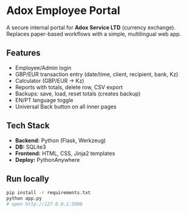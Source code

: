 # Adox Employee Portal

A secure internal portal for **Adox Service LTD** (currency exchange). Replaces paper-based workflows with a simple, multilingual web app.

## Features
- Employee/Admin login
- GBP/EUR transaction entry (date/time, client, recipient, bank, Kz)
- Calculator (GBP/EUR → Kz)
- Reports with totals, delete row, CSV export
- Backups: save, load, reset totals (creates backup)
- EN/PT language toggle
- Universal Back button on all inner pages

## Tech Stack
- **Backend:** Python (Flask, Werkzeug)
- **DB:** SQLite3
- **Frontend:** HTML, CSS, Jinja2 templates
- **Deploy:** PythonAnywhere

## Run locally
```bash
pip install -r requirements.txt
python app.py
# open http://127.0.0.1:5000
